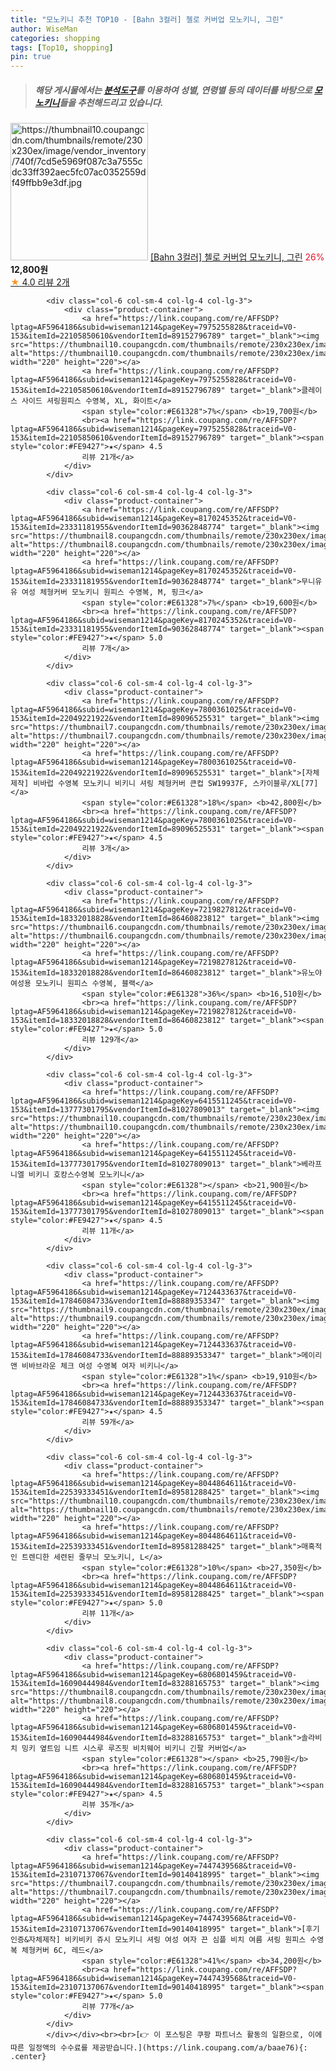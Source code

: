 ```yaml
---
title: "모노키니 추천 TOP10 - [Bahn 3컬러] 첼로 커버업 모노키니, 그린"
author: WiseMan
categories: shopping
tags: [Top10, shopping]
pin: true
---
```


> ##### 해당 게시물에서는 [**분석도구**](https://itemscout.io/)를 이용하여 **성별**, **연령별** 등의 데이터를 바탕으로 [**모노키니**](https://link.coupang.com/a/baae76)들을 추천해드리고 있습니다.
<div class="container"><div class="row">
            <div class="col-6 col-sm-4 col-lg-4 col-lg-3">
                <div class="product-container">
                    <a href="https://link.coupang.com/re/AFFSDP?lptag=AF5964186&subid=wiseman1214&pageKey=7972123835&traceid=V0-153&itemId=22085808471&vendorItemId=89132849058" target="_blank"><img src="https://thumbnail10.coupangcdn.com/thumbnails/remote/230x230ex/image/vendor_inventory/740f/7cd5e5969f087c3a7555cdc33ff392aec5fc07ac0352559df49ffbb9e3df.jpg" alt="https://thumbnail10.coupangcdn.com/thumbnails/remote/230x230ex/image/vendor_inventory/740f/7cd5e5969f087c3a7555cdc33ff392aec5fc07ac0352559df49ffbb9e3df.jpg" width="220" height="220"></a>
                    <a href="https://link.coupang.com/re/AFFSDP?lptag=AF5964186&subid=wiseman1214&pageKey=7972123835&traceid=V0-153&itemId=22085808471&vendorItemId=89132849058" target="_blank">[Bahn 3컬러] 첼로 커버업 모노키니, 그린</a>
                    <span style="color:#E61328">26%</span> <b>12,800원</b>
                    <br><a href="https://link.coupang.com/re/AFFSDP?lptag=AF5964186&subid=wiseman1214&pageKey=7972123835&traceid=V0-153&itemId=22085808471&vendorItemId=89132849058" target="_blank"><span style="color:#FE9427">★</span> 4.0
                    리뷰 2개</a>
                </div>
            </div>
            
            <div class="col-6 col-sm-4 col-lg-4 col-lg-3">
                <div class="product-container">
                    <a href="https://link.coupang.com/re/AFFSDP?lptag=AF5964186&subid=wiseman1214&pageKey=7975255828&traceid=V0-153&itemId=22105850610&vendorItemId=89152796789" target="_blank"><img src="https://thumbnail10.coupangcdn.com/thumbnails/remote/230x230ex/image/vendor_inventory/8672/e3bc717208bb35c913f5927ebff41882cbbfdbf665a1f0250418806fbd67.jpg" alt="https://thumbnail10.coupangcdn.com/thumbnails/remote/230x230ex/image/vendor_inventory/8672/e3bc717208bb35c913f5927ebff41882cbbfdbf665a1f0250418806fbd67.jpg" width="220" height="220"></a>
                    <a href="https://link.coupang.com/re/AFFSDP?lptag=AF5964186&subid=wiseman1214&pageKey=7975255828&traceid=V0-153&itemId=22105850610&vendorItemId=89152796789" target="_blank">클레이스 사이드 셔링원피스 수영복, XL, 화이트</a>
                    <span style="color:#E61328">7%</span> <b>19,700원</b>
                    <br><a href="https://link.coupang.com/re/AFFSDP?lptag=AF5964186&subid=wiseman1214&pageKey=7975255828&traceid=V0-153&itemId=22105850610&vendorItemId=89152796789" target="_blank"><span style="color:#FE9427">★</span> 4.5
                    리뷰 21개</a>
                </div>
            </div>
            
            <div class="col-6 col-sm-4 col-lg-4 col-lg-3">
                <div class="product-container">
                    <a href="https://link.coupang.com/re/AFFSDP?lptag=AF5964186&subid=wiseman1214&pageKey=8170245352&traceid=V0-153&itemId=23331181955&vendorItemId=90362848774" target="_blank"><img src="https://thumbnail8.coupangcdn.com/thumbnails/remote/230x230ex/image/vendor_inventory/b630/73499fcd489eed1f61c2e6e7a740685a97fcbb0fd52df1ac83f55060ec36.png" alt="https://thumbnail8.coupangcdn.com/thumbnails/remote/230x230ex/image/vendor_inventory/b630/73499fcd489eed1f61c2e6e7a740685a97fcbb0fd52df1ac83f55060ec36.png" width="220" height="220"></a>
                    <a href="https://link.coupang.com/re/AFFSDP?lptag=AF5964186&subid=wiseman1214&pageKey=8170245352&traceid=V0-153&itemId=23331181955&vendorItemId=90362848774" target="_blank">무니유유 여성 체형커버 모노키니 원피스 수영복, M, 핑크</a>
                    <span style="color:#E61328">7%</span> <b>19,600원</b>
                    <br><a href="https://link.coupang.com/re/AFFSDP?lptag=AF5964186&subid=wiseman1214&pageKey=8170245352&traceid=V0-153&itemId=23331181955&vendorItemId=90362848774" target="_blank"><span style="color:#FE9427">★</span> 5.0
                    리뷰 7개</a>
                </div>
            </div>
            
            <div class="col-6 col-sm-4 col-lg-4 col-lg-3">
                <div class="product-container">
                    <a href="https://link.coupang.com/re/AFFSDP?lptag=AF5964186&subid=wiseman1214&pageKey=7800361025&traceid=V0-153&itemId=22049221922&vendorItemId=89096525531" target="_blank"><img src="https://thumbnail7.coupangcdn.com/thumbnails/remote/230x230ex/image/vendor_inventory/7d20/9198be38c6d804994a95971f75b1b14f24bde48f6fd7b40b11a3c6d6b03c.jpg" alt="https://thumbnail7.coupangcdn.com/thumbnails/remote/230x230ex/image/vendor_inventory/7d20/9198be38c6d804994a95971f75b1b14f24bde48f6fd7b40b11a3c6d6b03c.jpg" width="220" height="220"></a>
                    <a href="https://link.coupang.com/re/AFFSDP?lptag=AF5964186&subid=wiseman1214&pageKey=7800361025&traceid=V0-153&itemId=22049221922&vendorItemId=89096525531" target="_blank">[자체제작] 비바럽 수영복 모노키니 비키니 셔링 체형커버 큰컵 SW19937F, 스카이블루/XL[77]</a>
                    <span style="color:#E61328">18%</span> <b>42,800원</b>
                    <br><a href="https://link.coupang.com/re/AFFSDP?lptag=AF5964186&subid=wiseman1214&pageKey=7800361025&traceid=V0-153&itemId=22049221922&vendorItemId=89096525531" target="_blank"><span style="color:#FE9427">★</span> 4.5
                    리뷰 3개</a>
                </div>
            </div>
            
            <div class="col-6 col-sm-4 col-lg-4 col-lg-3">
                <div class="product-container">
                    <a href="https://link.coupang.com/re/AFFSDP?lptag=AF5964186&subid=wiseman1214&pageKey=7219827812&traceid=V0-153&itemId=18332018828&vendorItemId=86460823812" target="_blank"><img src="https://thumbnail6.coupangcdn.com/thumbnails/remote/230x230ex/image/vendor_inventory/3990/d8dd484ff9cfc2492e449501aa158198896db6dfc2034df3b53d8a4cab5c.jpg" alt="https://thumbnail6.coupangcdn.com/thumbnails/remote/230x230ex/image/vendor_inventory/3990/d8dd484ff9cfc2492e449501aa158198896db6dfc2034df3b53d8a4cab5c.jpg" width="220" height="220"></a>
                    <a href="https://link.coupang.com/re/AFFSDP?lptag=AF5964186&subid=wiseman1214&pageKey=7219827812&traceid=V0-153&itemId=18332018828&vendorItemId=86460823812" target="_blank">유노야 여성용 모노키니 원피스 수영복, 블랙</a>
                    <span style="color:#E61328">36%</span> <b>16,510원</b>
                    <br><a href="https://link.coupang.com/re/AFFSDP?lptag=AF5964186&subid=wiseman1214&pageKey=7219827812&traceid=V0-153&itemId=18332018828&vendorItemId=86460823812" target="_blank"><span style="color:#FE9427">★</span> 5.0
                    리뷰 129개</a>
                </div>
            </div>
            
            <div class="col-6 col-sm-4 col-lg-4 col-lg-3">
                <div class="product-container">
                    <a href="https://link.coupang.com/re/AFFSDP?lptag=AF5964186&subid=wiseman1214&pageKey=6415511245&traceid=V0-153&itemId=13777301795&vendorItemId=81027809013" target="_blank"><img src="https://thumbnail10.coupangcdn.com/thumbnails/remote/230x230ex/image/vendor_inventory/9f46/6ef3ab49d9e8a94374c1998c3d6c1183ce4245899ea3ec0fc7fe6023e5af.jpg" alt="https://thumbnail10.coupangcdn.com/thumbnails/remote/230x230ex/image/vendor_inventory/9f46/6ef3ab49d9e8a94374c1998c3d6c1183ce4245899ea3ec0fc7fe6023e5af.jpg" width="220" height="220"></a>
                    <a href="https://link.coupang.com/re/AFFSDP?lptag=AF5964186&subid=wiseman1214&pageKey=6415511245&traceid=V0-153&itemId=13777301795&vendorItemId=81027809013" target="_blank">베라프 니엘 비키니 호캉스수영복 모노키니</a>
                    <span style="color:#E61328"></span> <b>21,900원</b>
                    <br><a href="https://link.coupang.com/re/AFFSDP?lptag=AF5964186&subid=wiseman1214&pageKey=6415511245&traceid=V0-153&itemId=13777301795&vendorItemId=81027809013" target="_blank"><span style="color:#FE9427">★</span> 4.5
                    리뷰 11개</a>
                </div>
            </div>
            
            <div class="col-6 col-sm-4 col-lg-4 col-lg-3">
                <div class="product-container">
                    <a href="https://link.coupang.com/re/AFFSDP?lptag=AF5964186&subid=wiseman1214&pageKey=7124433637&traceid=V0-153&itemId=17846084733&vendorItemId=88889353347" target="_blank"><img src="https://thumbnail9.coupangcdn.com/thumbnails/remote/230x230ex/image/vendor_inventory/f38d/5c44d4116cc9cb8b25124a802d520ac3920e4b9be8b772b42398681a532c.jpg" alt="https://thumbnail9.coupangcdn.com/thumbnails/remote/230x230ex/image/vendor_inventory/f38d/5c44d4116cc9cb8b25124a802d520ac3920e4b9be8b772b42398681a532c.jpg" width="220" height="220"></a>
                    <a href="https://link.coupang.com/re/AFFSDP?lptag=AF5964186&subid=wiseman1214&pageKey=7124433637&traceid=V0-153&itemId=17846084733&vendorItemId=88889353347" target="_blank">메이리앤 비바브라운 체크 여성 수영복 여자 비키니</a>
                    <span style="color:#E61328">1%</span> <b>19,910원</b>
                    <br><a href="https://link.coupang.com/re/AFFSDP?lptag=AF5964186&subid=wiseman1214&pageKey=7124433637&traceid=V0-153&itemId=17846084733&vendorItemId=88889353347" target="_blank"><span style="color:#FE9427">★</span> 4.5
                    리뷰 59개</a>
                </div>
            </div>
            
            <div class="col-6 col-sm-4 col-lg-4 col-lg-3">
                <div class="product-container">
                    <a href="https://link.coupang.com/re/AFFSDP?lptag=AF5964186&subid=wiseman1214&pageKey=8044864611&traceid=V0-153&itemId=22539333451&vendorItemId=89581288425" target="_blank"><img src="https://thumbnail10.coupangcdn.com/thumbnails/remote/230x230ex/image/vendor_inventory/6332/1c4bf909c5437282774d959a209087b0c5a1f97346b345720c3d0e5d426a.jpg" alt="https://thumbnail10.coupangcdn.com/thumbnails/remote/230x230ex/image/vendor_inventory/6332/1c4bf909c5437282774d959a209087b0c5a1f97346b345720c3d0e5d426a.jpg" width="220" height="220"></a>
                    <a href="https://link.coupang.com/re/AFFSDP?lptag=AF5964186&subid=wiseman1214&pageKey=8044864611&traceid=V0-153&itemId=22539333451&vendorItemId=89581288425" target="_blank">매혹적인 트렌디한 세련된 줄무늬 모노키니, L</a>
                    <span style="color:#E61328">10%</span> <b>27,350원</b>
                    <br><a href="https://link.coupang.com/re/AFFSDP?lptag=AF5964186&subid=wiseman1214&pageKey=8044864611&traceid=V0-153&itemId=22539333451&vendorItemId=89581288425" target="_blank"><span style="color:#FE9427">★</span> 5.0
                    리뷰 11개</a>
                </div>
            </div>
            
            <div class="col-6 col-sm-4 col-lg-4 col-lg-3">
                <div class="product-container">
                    <a href="https://link.coupang.com/re/AFFSDP?lptag=AF5964186&subid=wiseman1214&pageKey=6806801459&traceid=V0-153&itemId=16090444984&vendorItemId=83288165753" target="_blank"><img src="https://thumbnail8.coupangcdn.com/thumbnails/remote/230x230ex/image/vendor_inventory/5136/c1d302fa8f8a737999a784b163b3ce84a4c7a99ea2dccf8c83f8d94ea7d2.jpg" alt="https://thumbnail8.coupangcdn.com/thumbnails/remote/230x230ex/image/vendor_inventory/5136/c1d302fa8f8a737999a784b163b3ce84a4c7a99ea2dccf8c83f8d94ea7d2.jpg" width="220" height="220"></a>
                    <a href="https://link.coupang.com/re/AFFSDP?lptag=AF5964186&subid=wiseman1214&pageKey=6806801459&traceid=V0-153&itemId=16090444984&vendorItemId=83288165753" target="_blank">솔라비치 밍키 옆트임 니트 시스루 루즈핏 비치웨어 비키니 긴팔 커버업</a>
                    <span style="color:#E61328"></span> <b>25,790원</b>
                    <br><a href="https://link.coupang.com/re/AFFSDP?lptag=AF5964186&subid=wiseman1214&pageKey=6806801459&traceid=V0-153&itemId=16090444984&vendorItemId=83288165753" target="_blank"><span style="color:#FE9427">★</span> 4.5
                    리뷰 35개</a>
                </div>
            </div>
            
            <div class="col-6 col-sm-4 col-lg-4 col-lg-3">
                <div class="product-container">
                    <a href="https://link.coupang.com/re/AFFSDP?lptag=AF5964186&subid=wiseman1214&pageKey=7447439568&traceid=V0-153&itemId=23107137067&vendorItemId=90140418995" target="_blank"><img src="https://thumbnail7.coupangcdn.com/thumbnails/remote/230x230ex/image/vendor_inventory/de5b/405fc3baa881d04acd133bc8db752a0b56de8729472f513ac7ef9639113e.jpg" alt="https://thumbnail7.coupangcdn.com/thumbnails/remote/230x230ex/image/vendor_inventory/de5b/405fc3baa881d04acd133bc8db752a0b56de8729472f513ac7ef9639113e.jpg" width="220" height="220"></a>
                    <a href="https://link.coupang.com/re/AFFSDP?lptag=AF5964186&subid=wiseman1214&pageKey=7447439568&traceid=V0-153&itemId=23107137067&vendorItemId=90140418995" target="_blank">[후기인증&자체제작] 비키비키 쥬시 모노키니 셔링 여성 여자 끈 심플 비치 여름 셔링 원피스 수영복 체형커버 6C, 레드</a>
                    <span style="color:#E61328">41%</span> <b>34,200원</b>
                    <br><a href="https://link.coupang.com/re/AFFSDP?lptag=AF5964186&subid=wiseman1214&pageKey=7447439568&traceid=V0-153&itemId=23107137067&vendorItemId=90140418995" target="_blank"><span style="color:#FE9427">★</span> 5.0
                    리뷰 77개</a>
                </div>
            </div>
            </div></div><br><br>[👉 이 포스팅은 쿠팡 파트너스 활동의 일환으로, 이에 따른 일정액의 수수료를 제공받습니다.](https://link.coupang.com/a/baae76){: .center}